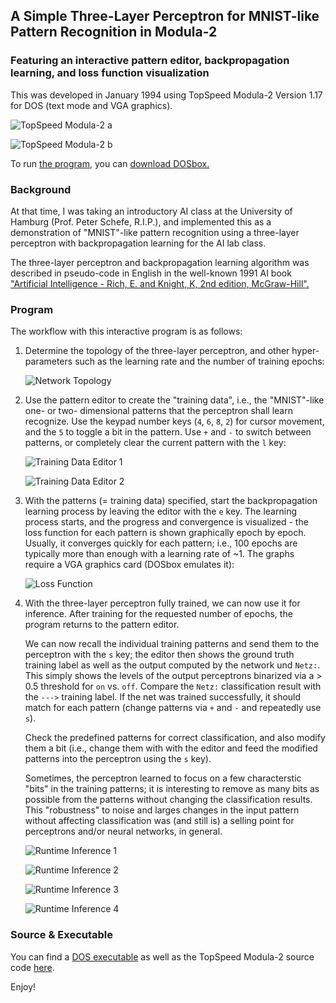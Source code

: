 ## A Simple Three-Layer Perceptron for MNIST-like Pattern Recognition in Modula-2

### Featuring an interactive pattern editor, backpropagation learning, and loss function visualization

This was developed in January 1994 using TopSpeed Modula-2 Version
1.17 for DOS (text mode and VGA graphics).

![TopSpeed Modula-2 a](pics/Capture-1.png)

![TopSpeed Modula-2 b](pics/Capture-2.png)

To run [the program](m2/NEURONAL.EXE), you can [download
DOSbox.](https://www.dosbox.com/download.php?main=1)

### Background

At that time, I was taking an introductory AI class at the University
of Hamburg (Prof. Peter Schefe, R.I.P.), and implemented this as a
demonstration of "MNIST"-like pattern recognition using a three-layer
perceptron with backpropagation learning for the AI lab class.

The three-layer perceptron and backpropagation learning algorithm was
described in pseudo-code in English in the well-known 1991 AI book
["Artificial Intelligence - Rich, E. and Knight, K, 2nd edition,
McGraw-Hill".](https://books.google.com/books/about/Artificial_Intelligence.html?id=6P6jPwAACAAJ)

### Program 

The workflow with this interactive program is as follows: 

1. Determine the topology of the three-layer perceptron, and other
   hyper-parameters such as the learning rate and the number of
   training epochs:

   ![Network Topology](pics/Capture-8.png)

2. Use the pattern editor to create the "training data", i.e., the
   "MNIST"-like one- or two- dimensional patterns that the perceptron
   shall learn recognize. Use the keypad number keys (`4`, `6`, `8`,
   `2`) for cursor movement, and the `5` to toggle a bit in the
   pattern.  Use `+` and `-` to switch between patterns, or completely
   clear the current pattern with the `l` key:

   ![Training Data Editor 1](pics/Capture-9.png)

   ![Training Data Editor 2](pics/Capture-10.png)

4. With the patterns (= training data) specified, start the
   backpropagation learning process by leaving the editor with the `e`
   key. The learning process starts, and the progress and convergence
   is visualized - the loss function for each pattern is shown
   graphically epoch by epoch. Usually, it converges quickly for each
   pattern; i.e., 100 epochs are typically more than enough with a
   learning rate of ~1.  The graphs require a VGA graphics card
   (DOSbox emulates it):

   ![Loss Function](pics/Capture-11.png)

6. With the three-layer perceptron fully trained, we can now use it
   for inference.  After training for the requested number of epochs,
   the program returns to the pattern editor.

   We can now recall the individual training patterns and send them to
   the perceptron with the `s` key; the editor then shows the ground
   truth training label as well as the output computed by the network
   und `Netz:`. This simply shows the levels of the output perceptrons
   binarized via a > 0.5 threshold for `on` vs. `off`. Compare the
   `Netz:` classification result with the `--->` training label. If
   the net was trained successfully, it should match for each pattern
   (change patterns via `+` and `-` and repeatedly use `s`).
   
   Check the predefined patterns for correct classification, and also
   modify them a bit (i.e., change them with with the editor and feed
   the modified patterns into the perceptron using the `s` key).

   Sometimes, the perceptron learned to focus on a few characterstic
   "bits" in the training patterns; it is interesting to remove as
   many bits as possible from the patterns without changing the
   classification results. This "robustness" to noise and larges
   changes in the input pattern without affecting classification was
   (and still is) a selling point for perceptrons and/or neural
   networks, in general.

   ![Runtime Inference 1](pics/Capture-12.png)

   ![Runtime Inference 2](pics/Capture-16.png)

   ![Runtime Inference 3](pics/Capture-18.png)

   ![Runtime Inference 4](pics/Capture-20.png)

### Source & Executable 

You can find a [DOS executable](m2/NEURONAL.EXE) as well as the
TopSpeed Modula-2 source code [here](m2/NEURONAL.MOD).

Enjoy! 





